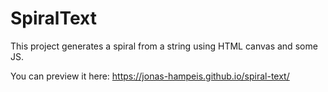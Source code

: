 # SpiralText

This project generates a spiral from a string using HTML canvas and some JS.

You can preview it here: https://jonas-hampeis.github.io/spiral-text/
